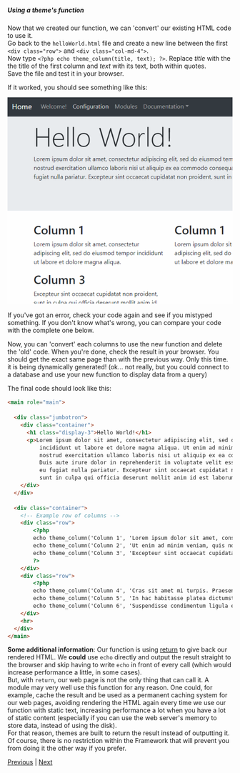 ##### Using a theme's function
Now that we created our function, we can 'convert' our existing HTML code to use it.<br/>
Go back to the `helloWorld.html` file and create a new line between the first `<div class="row">` and `<div class="col-md-4">`.<br/>
Now type `<?php echo theme_column(title, text); ?>`. Replace *title* with the the title of the first column and *text* with its text, both within quotes.<br/>
Save the file and test it in your browser.<br/>

If it worked, you should see something like this:<br/>

![gettingStarted-CallingAThemeFunction.PNG](./images/gettingStarted-CallingAThemeFunction.PNG)

If you've got an error, check your code again and see if you mistyped something. If you don't know what's wrong, you can compare your code with the complete one below.<br/>


Now, you can 'convert' each columns to use the new function and delete the 'old' code. When you're done, check the result in your browser. You should get the exact same page than with the previous way. Only this time. it is being dynamically generated! (ok... not really, but you could connect to a database and use your new function to display data from a query)<br/>

The final code should look like this:
```html
<main role="main">

  <div class="jumbotron">
    <div class="container">
      <h1 class="display-3">Hello World!</h1>
      <p>Lorem ipsum dolor sit amet, consectetur adipiscing elit, sed do eiusmod tempor
          incididunt ut labore et dolore magna aliqua. Ut enim ad minim veniam, quis 
          nostrud exercitation ullamco laboris nisi ut aliquip ex ea commodo consequat.
          Duis aute irure dolor in reprehenderit in voluptate velit esse cillum dolore
          eu fugiat nulla pariatur. Excepteur sint occaecat cupidatat non proident, 
          sunt in culpa qui officia deserunt mollit anim id est laborum</p>
    </div>
  </div>

  <div class="container">
    <!-- Example row of columns -->
    <div class="row">
        <?php 
        echo theme_column('Column 1', 'Lorem ipsum dolor sit amet, consectetur adipiscing elit, sed do eiusmod tempor incididunt ut labore et dolore magna aliqua.');
        echo theme_column('Column 2', 'Ut enim ad minim veniam, quis nostrud exercitation ullamco laboris nisi ut aliquip ex ea commodo consequat.');
        echo theme_column('Column 3', 'Excepteur sint occaecat cupidatat non proident, sunt in culpa qui officia deserunt mollit anim id est laborum.');
        ?>
    </div>
    <div class="row">
        <?php
        echo theme_column('Column 4', 'Cras sit amet mi turpis. Praesent efficitur, augue nec fringilla consequat, est justo pretium tortor, vel fringilla ipsum nunc sed neque.');
        echo theme_column('Column 5', 'In hac habitasse platea dictumst. Sed dapibus nisl nec tortor vulputate venenatis.');
        echo theme_column('Column 6', 'Suspendisse condimentum ligula est, sit amet mattis quam vulputate sit amet. Donec orci neque, rutrum et nisi non, ornare imperdiet ligula.'); ?>
    </div>
    <hr>
  </div>
</main>
```

**Some additional information**: Our function is using [return](http://php.net/manual/en/function.return.php) to give back our rendered HTML. We **could** use `echo` directly and output the result straight to the browser and skip having to write `echo` in front of every call (which would increase performance a little, in some cases). <br/>
But, with `return`, our web page is not the only thing that can call it. A module may very well use this function for any reason. One could, for example, cache the result and be used as a permanent caching system for our web pages, avoiding rendering the HTML again every time we use our function with static text, increasing performance a lot when you have a lot of static content (especially if you can use the web server's memory to store data, instead of using the disk).<br/>
For that reason, themes are built to return the result instead of outputting it. Of course, there is no restriction within the Framework that will prevent you from doing it the other way if you prefer.<br/>

[Previous](./Page05-CreatingAThemeFunction) | [Next](./Page07-CreatingABasicModule)